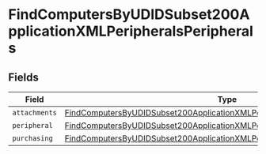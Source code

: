 # FindComputersByUDIDSubset200ApplicationXMLPeripheralsPeripherals


## Fields

| Field                                                                                                                                                                                   | Type                                                                                                                                                                                    | Required                                                                                                                                                                                | Description                                                                                                                                                                             |
| --------------------------------------------------------------------------------------------------------------------------------------------------------------------------------------- | --------------------------------------------------------------------------------------------------------------------------------------------------------------------------------------- | --------------------------------------------------------------------------------------------------------------------------------------------------------------------------------------- | --------------------------------------------------------------------------------------------------------------------------------------------------------------------------------------- |
| `attachments`                                                                                                                                                                           | [FindComputersByUDIDSubset200ApplicationXMLPeripheralsPeripheralsAttachments](../../models/operations/findcomputersbyudidsubset200applicationxmlperipheralsperipheralsattachments.md)[] | :heavy_minus_sign:                                                                                                                                                                      | N/A                                                                                                                                                                                     |
| `peripheral`                                                                                                                                                                            | [FindComputersByUDIDSubset200ApplicationXMLPeripheralsPeripheralsPeripheral](../../models/operations/findcomputersbyudidsubset200applicationxmlperipheralsperipheralsperipheral.md)     | :heavy_minus_sign:                                                                                                                                                                      | N/A                                                                                                                                                                                     |
| `purchasing`                                                                                                                                                                            | [FindComputersByUDIDSubset200ApplicationXMLPeripheralsPeripheralsPurchasing](../../models/operations/findcomputersbyudidsubset200applicationxmlperipheralsperipheralspurchasing.md)     | :heavy_minus_sign:                                                                                                                                                                      | N/A                                                                                                                                                                                     |